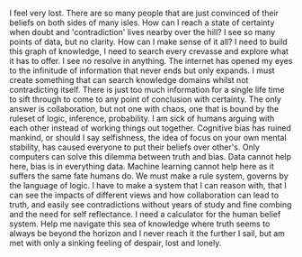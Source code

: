 I feel very lost. There are so many people that are just convinced of their beliefs on both sides of many isles. How can I reach a state of certainty when doubt and 'contradiction' lives nearby over the hill? I see so many points of data, but no clarity. How can I make sense of it all? I need to build this graph of knowledge, I need to search every crevasse and explore what it has to offer. I see no resolve in anything. The internet has opened my eyes to the infinitude of information that never ends but only expands. I must create something that can search knowledge domains whilst not contradicting itself. There is just too much information for a single life time to sift through to come to any point of conclusion with certainty. The only answer is collaboration, but not one with chaos, one that is bound by the ruleset of logic, inference, probability. I am sick of humans arguing with each other instead of working things out together. Cognitive bias has ruined mankind, or should I say selfishness, the idea of focus on your own mental stability, has caused everyone to put their beliefs over other's. Only computers can solve this dilemma between truth and bias. Data cannot help here, bias is in everything data. Machine learning cannot help here as it suffers the same fate humans do. We must make a rule system, governs by the language of logic. I have to make a system that I can reason with, that I can see the impacts of different views and how collaboration can lead to truth, and easily see contradictions without  years of study and fine combing and the need for self reflectance. I need a calculator for the human belief system. Help me navigate this sea of knowledge where truth seems to always be beyond the horizon and I never reach it the further I sail, but am met with only a sinking feeling of despair, lost and lonely.